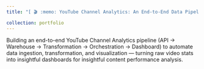 ```yaml
---
title: "[ 🎬 :memo: YouTube Channel Analytics: An End-to-End Data Pipeline](https://github.com/hdlinhnguyen/Youtube-Video-Analytics)"

collection: portfolio
---
```


Building an end-to-end YouTube Channel Analytics pipeline (API → Warehouse → Transformation → Orchestration → Dashboard) to automate data ingestion, transformation, and visualization — turning raw video stats into insightful dashboards for insightful content performance analysis.
